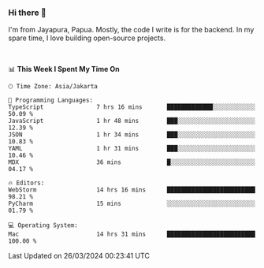 ### Hi there 👋

I'm from Jayapura, Papua. Mostly, the code I write is for the backend. In my spare time, I love building open-source projects.

<br>

<!--START_SECTION:waka-->
📊 **This Week I Spent My Time On** 

```text
🕑︎ Time Zone: Asia/Jakarta

💬 Programming Languages: 
TypeScript               7 hrs 16 mins       █████████████░░░░░░░░░░░░   50.09 % 
JavaScript               1 hr 48 mins        ███░░░░░░░░░░░░░░░░░░░░░░   12.39 % 
JSON                     1 hr 34 mins        ███░░░░░░░░░░░░░░░░░░░░░░   10.83 % 
YAML                     1 hr 31 mins        ███░░░░░░░░░░░░░░░░░░░░░░   10.46 % 
MDX                      36 mins             █░░░░░░░░░░░░░░░░░░░░░░░░   04.17 % 

🔥 Editors: 
WebStorm                 14 hrs 16 mins      █████████████████████████   98.21 % 
PyCharm                  15 mins             ░░░░░░░░░░░░░░░░░░░░░░░░░   01.79 % 

💻 Operating System: 
Mac                      14 hrs 31 mins      █████████████████████████   100.00 % 
```

 Last Updated on 26/03/2024 00:23:41 UTC
<!--END_SECTION:waka-->
